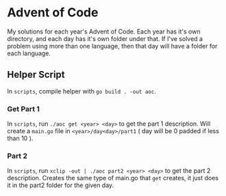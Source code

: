 Advent of Code
==============

My solutions for each year's Advent of Code. Each year has it's own directory,
and each day has it's own folder under that. If I've solved a problem using more
than one language, then that day will have a folder for each language.

## Helper Script

In `scripts`, compile helper with `go build . -out aoc`.

### Get Part 1

In `scripts`, run `./aoc get <year> <day>` to get the part 1 description. Will
create a `main.go` file in `<year>/day<day>/part1` ( day will be 0 padded if
less than 10 ).

### Part 2

In `scripts`, run `xclip -out | ./aoc part2 <year> <day>` to get the part 2
description. Creates the same type of main.go that `get` creates, it just does
it in the part2 folder for the given day.

